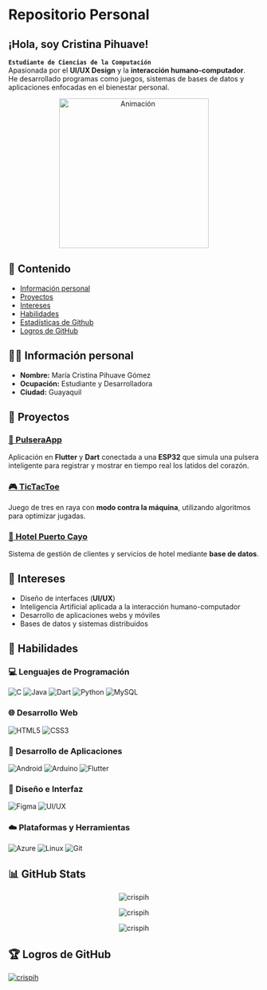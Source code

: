 # Repositorio Personal

## ¡Hola, soy Cristina Pihuave!
**`Estudiante de Ciencias de la Computación`**  
Apasionada por el **UI/UX Design** y la **interacción humano-computador**.  
He desarrollado programas como juegos, sistemas de bases de datos y aplicaciones enfocadas en el bienestar personal.

<p align="center">
  <img src="https://i.pinimg.com/originals/4d/e0/19/4de019b6c1fc6d68615e455dfc9ab951.gif" alt="Animación" width="300"/>
</p>

## 📌 Contenido
- [Información personal](#-información-personal)
- [Proyectos](#-proyectos)
- [Intereses](#-intereses)
- [Habilidades](#-habilidades)
- [Estadísticas de Github](#-github-stats)
- [Logros de GitHub](#-logros-de-github)


## 👩‍💻 Información personal
- **Nombre:** María Cristina Pihuave Gómez  
- **Ocupación:** Estudiante y Desarrolladora  
- **Ciudad:** Guayaquil  


## 🚀 Proyectos

### [📱 PulseraApp](https://github.com/CrisPih/PulseraApp)  
  Aplicación en **Flutter** y **Dart** conectada a una **ESP32** que simula una pulsera inteligente para registrar y mostrar en tiempo real los latidos del corazón.  

### [🎮 TicTacToe](https://github.com/Sebhvarg/TicTacToe)  
  Juego de tres en raya con **modo contra la máquina**, utilizando algoritmos para optimizar jugadas.  

### [🏨 Hotel Puerto Cayo](https://github.com/gasaesco/HotelPuertoCayo)  
  Sistema de gestión de clientes y servicios de hotel mediante **base de datos**.  


## 🎯 Intereses
- Diseño de interfaces (**UI/UX**)  
- Inteligencia Artificial aplicada a la interacción humano-computador  
- Desarrollo de aplicaciones webs y móviles  
- Bases de datos y sistemas distribuidos  

## 🔧 Habilidades

### 💻 Lenguajes de Programación
![C](https://img.shields.io/badge/C-00599C?style=for-the-badge&logo=c&logoColor=white)
![Java](https://img.shields.io/badge/Java-ED8B00?style=for-the-badge&logo=openjdk&logoColor=white)
![Dart](https://img.shields.io/badge/Dart-0175C2?style=for-the-badge&logo=dart&logoColor=white)
![Python](https://img.shields.io/badge/Python-3776AB?style=for-the-badge&logo=python&logoColor=white)
![MySQL](https://img.shields.io/badge/MySQL-005C84?style=for-the-badge&logo=mysql&logoColor=white)

### 🌐 Desarrollo Web
![HTML5](https://img.shields.io/badge/HTML5-E34F26?style=for-the-badge&logo=html5&logoColor=white)
![CSS3](https://img.shields.io/badge/CSS3-1572B6?style=for-the-badge&logo=css3&logoColor=white)


### 📱 Desarrollo de Aplicaciones
![Android](https://img.shields.io/badge/Android-3DDC84?style=for-the-badge&logo=android&logoColor=white)
![Arduino](https://img.shields.io/badge/Arduino-00979D?style=for-the-badge&logo=arduino&logoColor=white)
![Flutter](https://img.shields.io/badge/Flutter-02569B?style=for-the-badge&logo=flutter&logoColor=white)

### 🎨 Diseño e Interfaz
![Figma](https://img.shields.io/badge/Figma-F24E1E?style=for-the-badge&logo=figma&logoColor=white)
![UI/UX](https://img.shields.io/badge/UI%2FUX-Design-ff69b4?style=for-the-badge&logo=adobe&logoColor=white)

### ☁️ Plataformas y Herramientas
![Azure](https://img.shields.io/badge/Azure-0078D4?style=for-the-badge&logo=microsoftazure&logoColor=white)
![Linux](https://img.shields.io/badge/Linux-FCC624?style=for-the-badge&logo=linux&logoColor=black)
![Git](https://img.shields.io/badge/GIT-E44C30?style=for-the-badge&logo=git&logoColor=white)


## 📊 GitHub Stats  

<p align="center">  
  <img src="https://github-readme-stats.vercel.app/api?username=crispih&show_icons=true&locale=en" alt="crispih" />  
</p>  

<p align="center">  
  <img src="https://github-readme-streak-stats.herokuapp.com/?user=crispih&" alt="crispih" />  
</p>  

<p align="center">  
  <img src="https://github-readme-stats.vercel.app/api/top-langs?username=crispih&show_icons=true&locale=en&layout=compact" alt="crispih" />  
</p>


## 🏆 Logros de GitHub
<p align="left">  
  <a href="https://github.com/ryo-ma/github-profile-trophy">  
    <img src="https://github-profile-trophy.vercel.app/?username=crispih" alt="crispih" />  
  </a>  
</p>  
